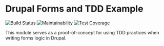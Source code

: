 Drupal Forms and TDD Example
============================

[![Build Status](https://travis-ci.org/wadmiraal/drupal8_tdd_form_validation.svg?branch=master)](https://travis-ci.org/wadmiraal/drupal8_tdd_form_validation) [![Maintainability](https://api.codeclimate.com/v1/badges/176fdfd0da7a4180cbaa/maintainability)](https://codeclimate.com/github/wadmiraal/drupal8_tdd_form_validation/maintainability) [![Test Coverage](https://api.codeclimate.com/v1/badges/176fdfd0da7a4180cbaa/test_coverage)](https://codeclimate.com/github/wadmiraal/drupal8_tdd_form_validation/test_coverage)

This module serves as a proof-of-concept for using TDD practices when writing forms logic in Drupal.

